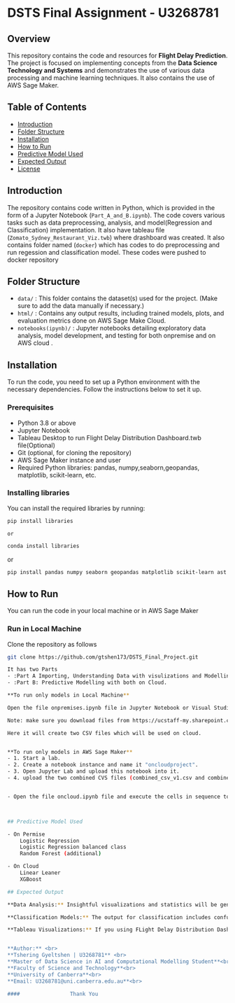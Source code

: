 # DSTS Final Assignment - U3268781


## Overview

This repository contains the code and resources for **Flight Delay Prediction**. The project is focused on implementing concepts from the **Data Science Technology and Systems** and demonstrates the use of various data processing and machine learning techniques. It also contains the use of AWS Sage Maker.  


## Table of Contents
- [Introduction](#introduction)
- [Folder Structure](#folder_structure)
- [Installation](#installation)
- [How to Run](#how-to-run)
- [Predictive Model Used](#predictive-model-used)
- [Expected Output](#expected-output)
- [License](#license)



## Introduction
The repository contains code written in Python, which is provided in the form of a Jupyter Notebook (`Part_A_and_B.ipynb`). The code covers various tasks such as data preprocessing, analysis, and model(Regression and Classification) implementation. 
It also have tableau file (`Zomato_Sydney_Restaurant_Viz.twb`) where drashboard was created. It also contains folder named (`docker`) which has codes to do preprocessing and run regession and classification model. These codes were pushed to docker repository

## Folder Structure

- `data/` : This folder contains the dataset(s) used for the project. (Make sure to add the data manually if necessary.)
- `html/` : Contains any output results, including trained models, plots, and evaluation metrics done on AWS Sage Make Cloud.
- `notebooks(ipynb)/` : Jupyter notebooks detailing exploratory data analysis, model development, and testing for both onpremise and on AWS cloud .

## Installation
To run the code, you need to set up a Python environment with the necessary dependencies. Follow the instructions below to set it up.

### Prerequisites
- Python 3.8 or above
- Jupyter Notebook
- Tableau Desktop to run Flight Delay Distribution Dashboard.twb file(Optional)
- Git (optional, for cloning the repository)
- AWS Sage Maker instance and user 
- Required Python libraries: pandas, numpy,seaborn,geopandas, matplotlib, scikit-learn, etc.

### Installing libraries
You can install the required libraries by running:


```bash
pip install libraries 
```
    or 
```bash
conda install libraries
```
or 

```bash
pip install pandas numpy seaborn geopandas matplotlib scikit-learn ast
```


## How to Run

You can run the code in your local machine or in AWS Sage Maker

### Run in Local Machine

Clone the repository as follows 
```bash
git clone https://github.com/gtshen173/DSTS_Final_Project.git

It has two Parts 
- :Part A Importing, Understanding Data with visulizations and Modelling on Permise 
- :Part B: Predictive Modelling with both on Cloud.

**To run only models in Local Machine**

Open the file onpremises.ipynb file in Jupyter Notebook or Visual Studio Code and execute the cells in sequence to run the code.

Note: make sure you download files from https://ucstaff-my.sharepoint.com/:f:/g/personal/ibrahim_radwan_canberra_edu_au/Er0nVreXmihEmtMz5qC5kVIB81-ugSusExPYdcyQTglfLg?e=bNO312 and put into data/zipfiles as 60 zip files.

Here it will create two CSV files which will be used on cloud.


**To run only models in AWS Sage Maker**
- 1. Start a lab.
- 2. Create a notebook instance and name it "oncloudproject".
- 3. Open Jupyter Lab and upload this notebook into it.
- 4. upload the two combined CVS files (combined_csv_v1.csv and combined_csv_v2.csv), which you created in Part A of this project.


- Open the file oncloud.ipynb file and execute the cells in sequence to run the code.



## Predictive Model Used

- On Permise
    Logistic Regression 
    Logistic Regression balanced class
    Random Forest (additional)

- On Cloud
    Linear Leaner  
    XGBoost

## Expected Output 

**Data Analysis:** Insightful visualizations and statistics will be generated to help understand the dataset.

**Classification Models:** The output for classification includes confusion matrix, ROC Curve, Classification Matrices like Accuracy, F1 Score, Percision, and Recall for above models. 

**Tableau Visualizations:** If you using FLight Delay Distribution Dashboard.twb, you'll get interactive dashboard visualizations related to Flight Delay Distribution on various factors.


**Author:** <br>
**Tshering Gyeltshen | U3268781** <br> 
**Master of Data Science in AI and Computational Modelling Student**<br>
**Faculty of Science and Technology**<br>
**University of Canberra**<br>
**Email: U3268781@uni.canberra.edu.au**<br>

####                Thank You
